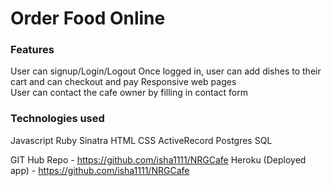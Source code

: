 # Order Food Online

### Features
User can signup/Login/Logout
Once logged in, user can add dishes to their cart and can checkout and pay
Responsive web pages  
User can contact the cafe owner by filling in contact form

### Technologies used
Javascript
Ruby
Sinatra
HTML
CSS
ActiveRecord
Postgres SQL

GIT Hub Repo - https://github.com/isha1111/NRGCafe
Heroku (Deployed app) - https://github.com/isha1111/NRGCafe
